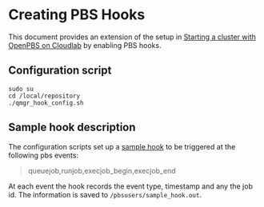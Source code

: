 # Creating PBS Hooks

This document provides an extension of the setup in [Starting a cluster with OpenPBS on Cloudlab](/docs/PBS_Cloudlab.md) by enabling PBS hooks.

## Configuration script

```
sudo su
cd /local/repository
./qmgr_hook_config.sh
```

## Sample hook description

The configuration scripts set up a [sample hook](/sample_hook.py) to be triggered at the following pbs events:

> queuejob,runjob,execjob_begin,execjob_end

At each event the hook records the event type, timestamp and any the job id. The information is saved to `/pbsusers/sample_hook.out`.
